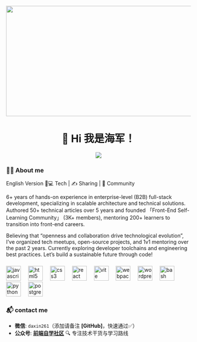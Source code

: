 <br clear="both">

<div align="center">
  <img height="300" width="600" src="https://user-images.githubusercontent.com/74038190/225813708-98b745f2-7d22-48cf-9150-083f1b00d6c9.gif"  />
</div>

###

<h1 align="center">👋 Hi 我是海军！</h1>
<center>
  <img src="https://count.getloli.com/@github?name=github&theme=booru-lewd&padding=7&offset=0&align=top&scale=1&pixelated=1&darkmode=auto" style="margin:0 auto" />
</center>





###

<h3 align="left">👩‍💻  About me</h3>

English Version
👨💻 Tech | ✍️ Sharing | 🌱 Community

6+ years of hands-on experience in enterprise-level (B2B) full-stack development, specializing in scalable architecture and technical solutions. Authored 50+ technical articles over 5 years and founded 「Front-End Self-Learning Community」 (3K+ members), mentoring 200+ learners to transition into front-end careers.

Believing that “openness and collaboration drive technological evolution”, I’ve organized tech meetups, open-source projects, and 1v1 mentoring over the past 2 years. Currently exploring developer toolchains and engineering best practices. Let’s build a sustainable future through code!






###

<div align="left">
  <img src="https://cdn.jsdelivr.net/gh/devicons/devicon/icons/javascript/javascript-original.svg" height="40" alt="javascript logo"  />
  <img width="12" />
  <img src="https://cdn.jsdelivr.net/gh/devicons/devicon/icons/html5/html5-original.svg" height="40" alt="html5 logo"  />
  <img width="12" />
  <img src="https://cdn.jsdelivr.net/gh/devicons/devicon/icons/css3/css3-original.svg" height="40" alt="css3 logo"  />
  <img width="12" />
  <img src="https://cdn.jsdelivr.net/gh/devicons/devicon/icons/react/react-original.svg" height="40" alt="react logo"  />
  <img width="12" />
  <img src="https://skillicons.dev/icons?i=vite" height="40" alt="vite logo"  />
  <img width="12" />
  <img src="https://cdn.simpleicons.org/webpack/8DD6F9" height="40" alt="webpack logo"  />
  <img width="12" />
  <img src="https://skillicons.dev/icons?i=wordpress" height="40" alt="wordpress logo"  />
  <img width="12" />
  <img src="https://cdn.simpleicons.org/gnubash/4EAA25" height="40" alt="bash logo"  />
  <img width="12" />
  <img src="https://skillicons.dev/icons?i=py" height="40" alt="python logo"  />
  <img width="12" />
  <img src="https://skillicons.dev/icons?i=postgres" height="40" alt="postgresql logo"  />
</div>



### 📬 contact me

- **微信**: `daxin261`（添加请备注 **[GitHub]**，快速通过✅）  
- **公众号**: [**前端自学社区**](https://img-hello-world.oss-cn-beijing.aliyuncs.com/imgs/c95cfc940e64c8f034898e884d64ec28.jpg) 🔍 专注技术干货与学习路线  




